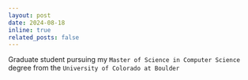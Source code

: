 ```yaml
---
layout: post
date: 2024-08-18
inline: true
related_posts: false
---
```


Graduate student pursuing my `Master of Science in Computer Science` degree from the `University of Colorado at Boulder `
